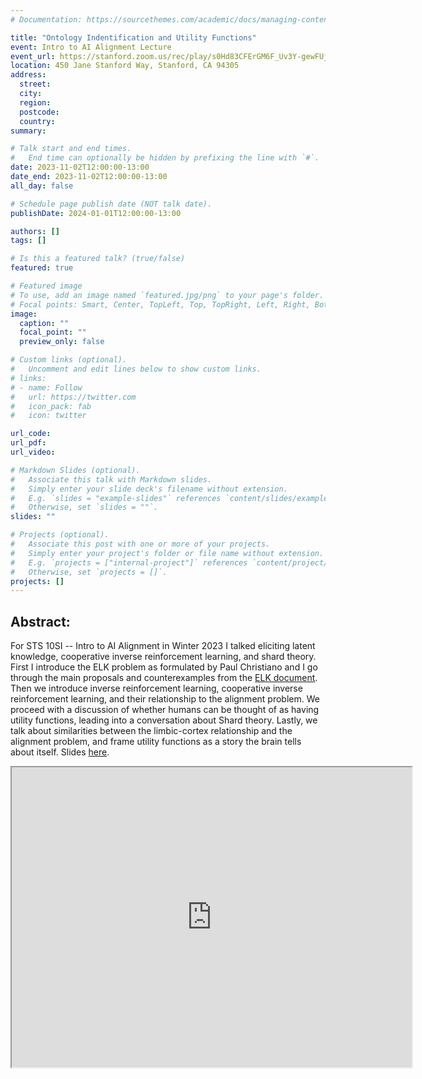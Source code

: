 ```yaml
---
# Documentation: https://sourcethemes.com/academic/docs/managing-content/

title: "Ontology Indentification and Utility Functions"
event: Intro to AI Alignment Lecture 
event_url: https://stanford.zoom.us/rec/play/s0Hd83CFErGM6F_Uv3Y-gewFUjSgRKTEx8cDDo6uTsBvaL9J_RBJuSFYLTHiQQ6UKJuX112lTV7GanR_.K3cV7GDy-kkDRo2-?canPlayFromShare=true&from=share_recording_detail&continueMode=true&componentName=rec-play&originRequestUrl=https%3A%2F%2Fstanford.zoom.us%2Frec%2Fshare%2FIjaUw43rXg4l4vzE_4AJ7cUjDCbIeCZznLrYlWiKq26RdO2i6oPEuWsbbq7pdfY9.7fNlXx-9nkQQwauH
location: 450 Jane Stanford Way, Stanford, CA 94305
address:
  street:
  city:
  region:
  postcode:
  country:
summary:

# Talk start and end times.
#   End time can optionally be hidden by prefixing the line with `#`.
date: 2023-11-02T12:00:00-13:00
date_end: 2023-11-02T12:00:00-13:00
all_day: false

# Schedule page publish date (NOT talk date).
publishDate: 2024-01-01T12:00:00-13:00

authors: []
tags: []

# Is this a featured talk? (true/false)
featured: true

# Featured image
# To use, add an image named `featured.jpg/png` to your page's folder.
# Focal points: Smart, Center, TopLeft, Top, TopRight, Left, Right, BottomLeft, Bottom, BottomRight.
image:
  caption: ""
  focal_point: ""
  preview_only: false

# Custom links (optional).
#   Uncomment and edit lines below to show custom links.
# links:
# - name: Follow
#   url: https://twitter.com
#   icon_pack: fab
#   icon: twitter

url_code:
url_pdf:
url_video:

# Markdown Slides (optional).
#   Associate this talk with Markdown slides.
#   Simply enter your slide deck's filename without extension.
#   E.g. `slides = "example-slides"` references `content/slides/example-slides.md`.
#   Otherwise, set `slides = ""`.
slides: ""

# Projects (optional).
#   Associate this post with one or more of your projects.
#   Simply enter your project's folder or file name without extension.
#   E.g. `projects = ["internal-project"]` references `content/project/deep-learning/index.md`.
#   Otherwise, set `projects = []`.
projects: []
---
```


## Abstract:
For STS 10SI -- Intro to AI Alignment in Winter 2023 I talked eliciting latent knowledge, cooperative inverse reinforcement learning, and shard theory. First I introduce the ELK problem as formulated by Paul Christiano and I go through the main proposals and counterexamples from the [ELK document](https://docs.google.com/document/d/1WwsnJQstPq91_Yh-Ch2XRL8H_EpsnjrC1dwZXR37PC8/edit#heading=h.kkaua0hwmp1d). Then we introduce inverse reinforcement learning, cooperative inverse reinforcement learning, and their relationship to the alignment problem. We proceed with a discussion of whether humans can be thought of as having utility functions, leading into a conversation about Shard theory. Lastly, we talk about similarities between the limbic-cortex relationship and the alignment problem, and frame utility functions as a story the brain tells about itself. Slides [here](https://docs.google.com/presentation/d/1xqwf099kLXGqkgX5VUHMoIerAUS-Th90SMNZjIH6Bkg/edit?usp=sharing).

<iframe
  src="https://stanford.zoom.us/rec/play/s0Hd83CFErGM6F_Uv3Y-gewFUjSgRKTEx8cDDo6uTsBvaL9J_RBJuSFYLTHiQQ6UKJuX112lTV7GanR_.K3cV7GDy-kkDRo2-?canPlayFromShare=true&from=share_recording_detail&continueMode=true&componentName=rec-play&originRequestUrl=https%3A%2F%2Fstanford.zoom.us%2Frec%2Fshare%2FIjaUw43rXg4l4vzE_4AJ7cUjDCbIeCZznLrYlWiKq26RdO2i6oPEuWsbbq7pdfY9.7fNlXx-9nkQQwauH"
  width="640"
  height="480"
  allow="autoplay; fullscreen;"
></iframe>
